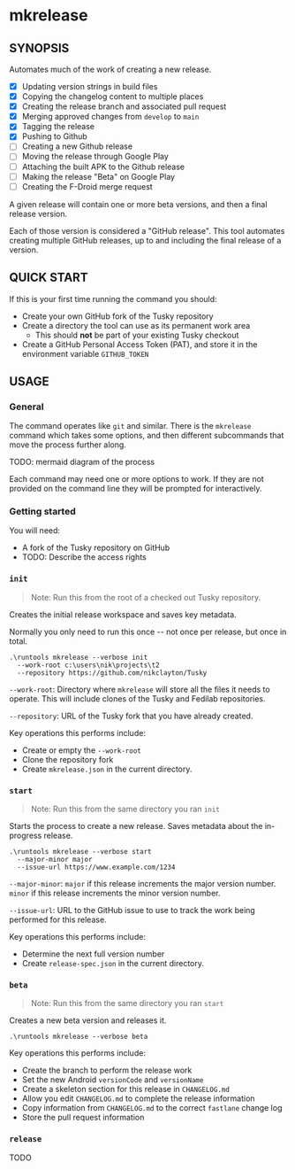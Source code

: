 # mkrelease

## SYNOPSIS

Automates much of the work of creating a new release.

- [x] Updating version strings in build files
- [x] Copying the changelog content to multiple places
- [x] Creating the release branch and associated pull request
- [x] Merging approved changes from `develop` to `main`
- [x] Tagging the release
- [x] Pushing to Github
- [ ] Creating a new Github release
- [ ] Moving the release through Google Play
- [ ] Attaching the built APK to the Github release
- [ ] Making the release "Beta" on Google Play
- [ ] Creating the F-Droid merge request

A given release will contain one or more beta versions, and then a final release version.

Each of those version is considered a "GitHub release". This tool automates creating multiple GitHub releases, up to and including the final release of a version.

## QUICK START

If this is your first time running the command you should:

- Create your own GitHub fork of the Tusky repository
- Create a directory the tool can use as its permanent work area
  - This should **not** be part of your existing Tusky checkout
- Create a GitHub Personal Access Token (PAT), and store it in the environment variable `GITHUB_TOKEN`

## USAGE

### General

The command operates like `git` and similar. There is the `mkrelease` command which takes some options, and then different subcommands that move the process further along.

TODO: mermaid diagram of the process

Each command may need one or more options to work. If they are not provided on the command line they will be prompted for interactively.

### Getting started

You will need:

- A fork of the Tusky repository on GitHub
- TODO: Describe the access rights



### `init`

> Note: Run this from the root of a checked out Tusky repository.

Creates the initial release workspace and saves key metadata.

Normally you only need to run this once -- not once per release, but once in total.

```shell
.\runtools mkrelease --verbose init
  --work-root c:\users\nik\projects\t2
  --repository https://github.com/nikclayton/Tusky
```

`--work-root`: Directory where `mkrelease` will store all the files it needs to operate. This will include clones of the Tusky and Fedilab repositories.

`--repository`: URL of the Tusky fork that you have already created.

Key operations this performs include:

- Create or empty the `--work-root`
- Clone the repository fork
- Create `mkrelease.json` in the current directory.

### `start`

> Note: Run this from the same directory you ran `init`

Starts the process to create a new release. Saves metadata about the in-progress release.

```shell
.\runtools mkrelease --verbose start
  --major-minor major
  --issue-url https://www.example.com/1234
```

`--major-minor`: `major` if this release increments the major version number. `minor` if this release increments the minor version number.

`--issue-url`: URL to the GitHub issue to use to track the work being performed for this release.

Key operations this performs include:

- Determine the next full version number
- Create `release-spec.json` in the current directory.

### `beta`

> Note: Run this from the same directory you ran `start`

Creates a new beta version and releases it.

```shell
.\runtools mkrelease --verbose beta
```

Key operations this performs include:

- Create the branch to perform the release work
- Set the new Android `versionCode` and `versionName`
- Create a skeleton section for this release in `CHANGELOG.md`
- Allow you edit `CHANGELOG.md` to complete the release information
- Copy information from `CHANGELOG.md` to the correct `fastlane` change log
- Store the pull request information

### `release`

TODO
